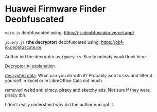 # Huawei Firmware Finder Deobfuscated
`main.js` deobfuscated using: https://js-deobfuscator.vercel.app/

`jquery.js` (**the decryptor**) deobfuscated using: https://obf-io.deobfuscate.io/

Author hid the decryptor as `jquery.js`. Surely nobody would look here

[Decryptor AI explanation](/Decryptor%20AI%20explanation.md)

[decrypted data](/raw-data/). What can you do with it? Probably json to csv and filter it yourself in Excel or in LibreOffice Calc not much

removed weird anti piracy, piracy and sketchy ads. Not sure if they were piracy tbh.

I don't really understand why did the author encrypt it.
